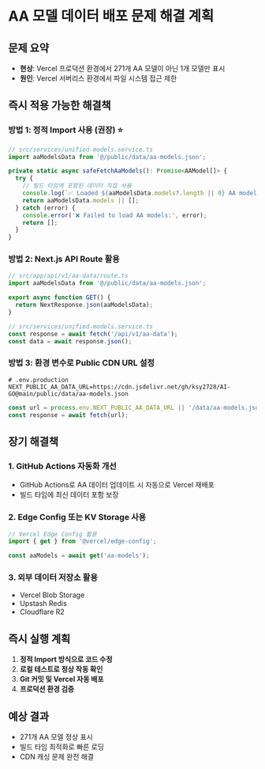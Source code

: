 # AA 모델 데이터 배포 문제 해결 계획

## 문제 요약
- **현상**: Vercel 프로덕션 환경에서 271개 AA 모델이 아닌 1개 모델만 표시
- **원인**: Vercel 서버리스 환경에서 파일 시스템 접근 제한

## 즉시 적용 가능한 해결책

### 방법 1: 정적 Import 사용 (권장) ⭐
```typescript
// src/services/unified-models.service.ts
import aaModelsData from '@/public/data/aa-models.json';

private static async safeFetchAaModels(): Promise<AAModel[]> {
  try {
    // 빌드 타임에 포함된 데이터 직접 사용
    console.log(`✅ Loaded ${aaModelsData.models?.length || 0} AA models from static import`);
    return aaModelsData.models || [];
  } catch (error) {
    console.error('❌ Failed to load AA models:', error);
    return [];
  }
}
```

### 방법 2: Next.js API Route 활용
```typescript
// src/app/api/v1/aa-data/route.ts
import aaModelsData from '@/public/data/aa-models.json';

export async function GET() {
  return NextResponse.json(aaModelsData);
}

// src/services/unified-models.service.ts
const response = await fetch('/api/v1/aa-data');
const data = await response.json();
```

### 방법 3: 환경 변수로 Public CDN URL 설정
```env
# .env.production
NEXT_PUBLIC_AA_DATA_URL=https://cdn.jsdelivr.net/gh/ksy2728/AI-GO@main/public/data/aa-models.json
```

```typescript
const url = process.env.NEXT_PUBLIC_AA_DATA_URL || '/data/aa-models.json';
const response = await fetch(url);
```

## 장기 해결책

### 1. GitHub Actions 자동화 개선
- GitHub Actions로 AA 데이터 업데이트 시 자동으로 Vercel 재배포
- 빌드 타임에 최신 데이터 포함 보장

### 2. Edge Config 또는 KV Storage 사용
```typescript
// Vercel Edge Config 활용
import { get } from '@vercel/edge-config';

const aaModels = await get('aa-models');
```

### 3. 외부 데이터 저장소 활용
- Vercel Blob Storage
- Upstash Redis
- Cloudflare R2

## 즉시 실행 계획

1. **정적 Import 방식으로 코드 수정**
2. **로컬 테스트로 정상 작동 확인**
3. **Git 커밋 및 Vercel 자동 배포**
4. **프로덕션 환경 검증**

## 예상 결과
- 271개 AA 모델 정상 표시
- 빌드 타임 최적화로 빠른 로딩
- CDN 캐싱 문제 완전 해결